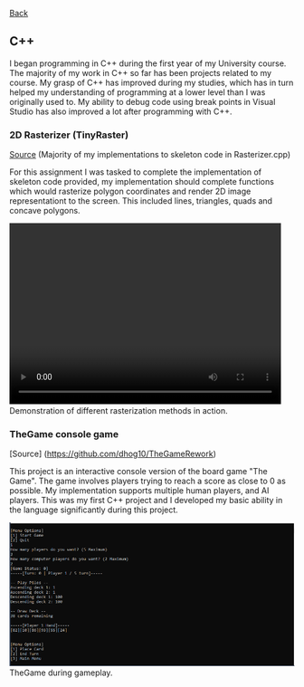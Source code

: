 [Back](https://dhog10.github.io/portfolio/)

## C++
I began programming in C++ during the first year of my University course. The majority of my work in C++ so far has been projects related to my course. My grasp of C++ has improved during my studies, which has in turn helped my understanding of programming at a lower level than I was originally used to. My ability to debug code using break points in Visual Studio has also improved a lot after programming with C++.

### 2D Rasterizer (TinyRaster)
[Source](https://github.com/dhog10/TinyRaster)
(Majority of my implementations to skeleton code in Rasterizer.cpp)

For this assignment I was tasked to complete the implementation of skeleton code provided, my implementation should complete functions which would rasterize polygon coordinates and render 2D image representationt to the screen. This included lines, triangles, quads and concave polygons.

<video width="480" height="320" controls="controls">
  <source src="images/tinyraster.mp4" type="video/mp4">
</video>
Demonstration of different rasterization methods in action.

### TheGame console game
[Source] (https://github.com/dhog10/TheGameRework)

This project is an interactive console version of the board game "The Game". The game involves players trying to reach a score as close to 0 as possible. My implementation supports multiple human players, and AI players. This was my first C++ project and I developed my basic ability in the language significantly during this project.

![TheGame](images/thegame.png)
TheGame during gameplay.
